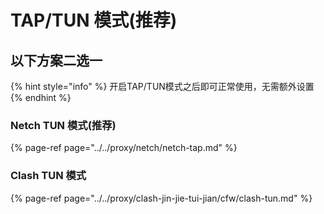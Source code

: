 # TAP/TUN 模式\(推荐\)

## **以下方案二选一**

{% hint style="info" %}
开启TAP/TUN模式之后即可正常使用，无需额外设置
{% endhint %}

### Netch TUN **模式\(推荐\)**

{% page-ref page="../../proxy/netch/netch-tap.md" %}

### Clash TUN 模式

{% page-ref page="../../proxy/clash-jin-jie-tui-jian/cfw/clash-tun.md" %}



